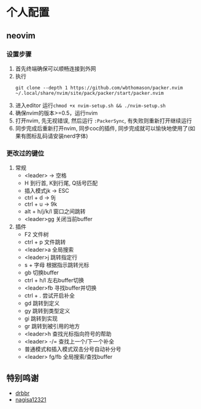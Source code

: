 # 个人配置

## neovim
### 设置步骤
1. 首先终端确保可以顺畅连接到外网
2. 执行
    ```
    git clone --depth 1 https://github.com/wbthomason/packer.nvim ~/.local/share/nvim/site/pack/packer/start/packer.nvim
    ```
3. 进入editor 运行`chmod +x nvim-setup.sh && ./nvim-setup.sh`
4. 确保nvim的版本>=0.5，运行nvim
5. 打开nvim, 先无视错误, 然后运行 `:PackerSync`, 有失败则重新打开继续运行
6. 同步完成后重新打开nvim, 同步coc的插件, 同步完成就可以愉快地使用了(如果有图标乱码请安装nerd字体)

### 更改过的键位
1. 常规
    - \<leader\> -> 空格
    - H 到行首, K到行尾, Q括号匹配
    - 插入模式jk -> ESC
    - ctrl + d -> 9j
    - ctrl + u -> 9k
    - alt + h/j/k/l 窗口之间跳转
    - \<leader\>gg 关闭当前buffer
2. 插件
    - F2 文件树
    - ctrl + p 文件跳转
    - \<leader\>a 全局搜索
    - \<leader\>j 跳转指定行
    - s + 字母 根据指示跳转光标
    - gb 切换buffer
    - ctrl + h/l 左右buffer切换 
    - \<leader\>fb 寻找buffer并切换
    - ctrl + . 尝试开启补全
    - gd 跳转到定义
    - gy 跳转到类型定义
    - gi 跳转到实现
    - gr 跳转到被引用的地方
    - \<leader\>h 查找光标指向符号的帮助
    - \<leader\> -/= 查找上一个/下一个补全
    - 普通模式和插入模式双击分号自动补分号
    - \<leader\> fg/fb 全局搜索/查找buffer


## 特别鸣谢
   - [drbbr](https://github.com/drbbr)
   - [nagisa12321](https://github.com/Nagisa12321)
